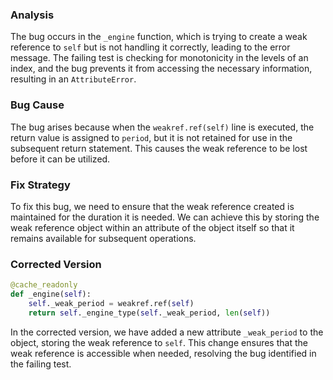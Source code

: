 ### Analysis
The bug occurs in the `_engine` function, which is trying to create a weak reference to `self` but is not handling it correctly, leading to the error message. The failing test is checking for monotonicity in the levels of an index, and the bug prevents it from accessing the necessary information, resulting in an `AttributeError`.

### Bug Cause
The bug arises because when the `weakref.ref(self)` line is executed, the return value is assigned to `period`, but it is not retained for use in the subsequent return statement. This causes the weak reference to be lost before it can be utilized.

### Fix Strategy
To fix this bug, we need to ensure that the weak reference created is maintained for the duration it is needed. We can achieve this by storing the weak reference object within an attribute of the object itself so that it remains available for subsequent operations.

### Corrected Version
```python
@cache_readonly
def _engine(self):
    self._weak_period = weakref.ref(self)
    return self._engine_type(self._weak_period, len(self))
```

In the corrected version, we have added a new attribute `_weak_period` to the object, storing the weak reference to `self`. This change ensures that the weak reference is accessible when needed, resolving the bug identified in the failing test.